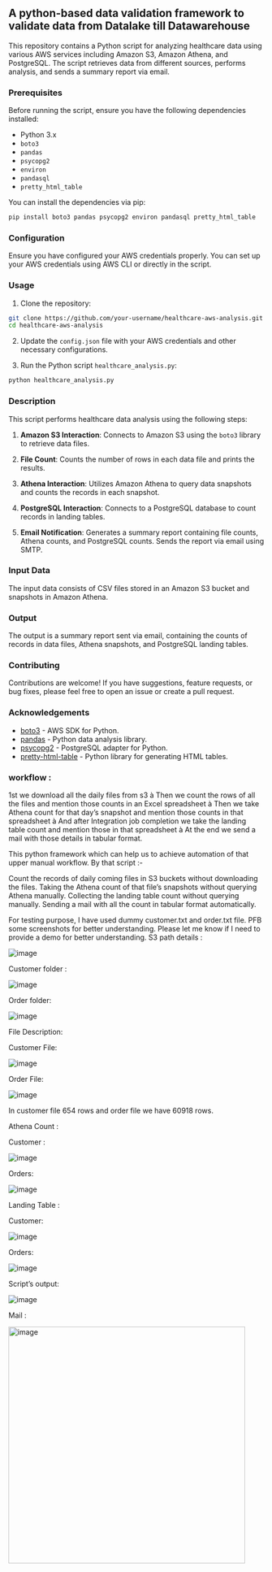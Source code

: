 ## A python-based data validation framework to validate data from Datalake till Datawarehouse

This repository contains a Python script for analyzing healthcare data using various AWS services including Amazon S3, Amazon Athena, and PostgreSQL. The script retrieves data from different sources, performs analysis, and sends a summary report via email.

### Prerequisites

Before running the script, ensure you have the following dependencies installed:

- Python 3.x
- `boto3`
- `pandas`
- `psycopg2`
- `environ`
- `pandasql`
- `pretty_html_table`

You can install the dependencies via pip:

```bash
pip install boto3 pandas psycopg2 environ pandasql pretty_html_table
```

### Configuration

Ensure you have configured your AWS credentials properly. You can set up your AWS credentials using AWS CLI or directly in the script.

### Usage

1. Clone the repository:

```bash
git clone https://github.com/your-username/healthcare-aws-analysis.git
cd healthcare-aws-analysis
```

2. Update the `config.json` file with your AWS credentials and other necessary configurations.

3. Run the Python script `healthcare_analysis.py`:

```bash
python healthcare_analysis.py
```

### Description

This script performs healthcare data analysis using the following steps:

1. **Amazon S3 Interaction**: Connects to Amazon S3 using the `boto3` library to retrieve data files.

2. **File Count**: Counts the number of rows in each data file and prints the results.

3. **Athena Interaction**: Utilizes Amazon Athena to query data snapshots and counts the records in each snapshot.

4. **PostgreSQL Interaction**: Connects to a PostgreSQL database to count records in landing tables.

5. **Email Notification**: Generates a summary report containing file counts, Athena counts, and PostgreSQL counts. Sends the report via email using SMTP.

### Input Data

The input data consists of CSV files stored in an Amazon S3 bucket and snapshots in Amazon Athena.

### Output

The output is a summary report sent via email, containing the counts of records in data files, Athena snapshots, and PostgreSQL landing tables.

### Contributing

Contributions are welcome! If you have suggestions, feature requests, or bug fixes, please feel free to open an issue or create a pull request.


### Acknowledgements

- [boto3](https://github.com/boto/boto3) - AWS SDK for Python.
- [pandas](https://github.com/pandas-dev/pandas) - Python data analysis library.
- [psycopg2](https://github.com/psycopg/psycopg2) - PostgreSQL adapter for Python.
- [pretty-html-table](https://github.com/dexplo/pretty-html-table) - Python library for generating HTML tables.


### workflow :
1st we download all the daily files from s3 à Then we count the rows of all the files and mention those counts in an Excel spreadsheet à Then we take Athena count for that day’s snapshot and mention those counts in that spreadsheet à And after Integration job completion we take the landing table count and mention those in that spreadsheet à At the end we send a mail with those details in tabular format.

 This python framework which can help us to achieve automation of that upper manual workflow. By that script :-

Count the records of daily coming files in S3 buckets without downloading the files.
Taking the Athena count of that file’s snapshots without querying Athena manually.
Collecting the landing table count without querying manually.
Sending a mail with all the count in tabular format automatically.
 

For testing purpose, I have used dummy customer.txt and order.txt file.
PFB some screenshots for better understanding. Please let me know if I need to provide a demo for better understanding.
S3 path details :

![image](https://github.com/ankushseal/Rawfile_count_validation_with_datalake_and_DW_count/assets/65338558/dea31b06-a6c1-4c25-a713-665ecb5834df)

Customer folder :

![image](https://github.com/ankushseal/Rawfile_count_validation_with_datalake_and_DW_count/assets/65338558/f2c02a32-800d-479b-8fb3-80bb03fdee3d)

Order folder:

![image](https://github.com/ankushseal/Rawfile_count_validation_with_datalake_and_DW_count/assets/65338558/37d9cec1-003d-4c1b-a88e-41e17d0b3296)

File Description:

Customer File:

![image](https://github.com/ankushseal/Rawfile_count_validation_with_datalake_and_DW_count/assets/65338558/b272869d-2f08-4eda-8f1f-6e183035f8f7)

Order File:

![image](https://github.com/ankushseal/Rawfile_count_validation_with_datalake_and_DW_count/assets/65338558/f77a85aa-de26-49e5-a488-37f1fffbf4fc)

In customer file 654 rows and order file we have 60918 rows.

 Athena Count :

Customer :

![image](https://github.com/ankushseal/Rawfile_count_validation_with_datalake_and_DW_count/assets/65338558/f387baa7-f8ae-4beb-a7ed-390d74ee0281)

Orders:

![image](https://github.com/ankushseal/Rawfile_count_validation_with_datalake_and_DW_count/assets/65338558/b8d0162d-de82-4d7a-8b92-f9b370d57363)

Landing Table :

Customer:

![image](https://github.com/ankushseal/Rawfile_count_validation_with_datalake_and_DW_count/assets/65338558/b4f0c95a-851b-472c-9f7f-2df9a3227e30)

Orders:

![image](https://github.com/ankushseal/Rawfile_count_validation_with_datalake_and_DW_count/assets/65338558/0e45b6c5-3565-4c24-a0b9-b7bb3ebb2967)


Script’s output:

![image](https://github.com/ankushseal/Rawfile_count_validation_with_datalake_and_DW_count/assets/65338558/39130e8e-6635-4f67-9413-673ee791ce1f)

Mail :

<img width="466" alt="image" src="https://github.com/ankushseal/Rawfile_count_validation_with_datalake_and_DW_count/assets/65338558/f67c07eb-dc53-414e-a320-1ee81545114b">

